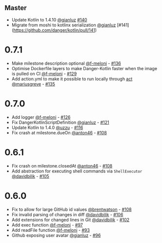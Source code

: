 <!--

// Please add your own contribution below inside the Master section, no need to
// set a version number, that happens during a deploy. Thanks!
//
// These docs are aimed at users rather than danger developers, so please limit technical
// terminology in here.

// Note: if this is your first PR, you'll need to add your URL to the footnotes
//       see the bottom of this file

-->
## Master
- Update Kotlin to 1.4.10 [@gianluz] [#140](https://github.com/danger/kotlin/pull/140)
- Migrate from moshi to kotlinx serialization [@gianluz] [#141] (https://github.com/danger/kotlin/pull/141)

# 0.7.1

- Make milestone description optional [@f-meloni] - [#136](https://github.com/danger/kotlin/pull/136)
- Optimise Dockerfile layers to make Danger-Kotlin faster when the image is pulled on CI [@f-meloni] - [#129](https://github.com/danger/kotlin/pull/129)
- Add action.yml to make it possible to run locally through [act](https://github.com/nektos/act) [@mariusgreve] - [#135](https://github.com/danger/kotlin/pull/135)

# 0.7.0

- Add logger [@f-meloni] - [#126](https://github.com/danger/kotlin/pull/126)
- Fix DangerKotlinScriptDefinition [@gianluz] - [#121](https://github.com/danger/kotlin/pull/121)
- Update Kotlin to 1.4.0 [@uzzu][] - [#116](https://github.com/danger/kotlin/pull/116)
- Fix crash at milestone.dueOn [@anton46][] - [#108](https://github.com/danger/kotlin/pull/119) 

# 0.6.1

- Fix crash on milestone.closedAt [@anton46][] - [#108](https://github.com/danger/kotlin/pull/112)
- Add abstraction for executing shell commands via `ShellExecutor` [@davidbilik][] - [#105](https://github.com/danger/kotlin/pull/105)

# 0.6.0

- Fix to allow for large GitHub id values [@brentwatson][] - [#108](https://github.com/danger/kotlin/pull/108)
- Fix invalid parsing of changes in diff [@davidbilik][] - [#106](https://github.com/danger/kotlin/pull/106)
- Add extensions for changed lines in Git [@davidbilik][] - [#102](https://github.com/danger/kotlin/pull/102)
- Add exec function [@f-meloni][] - [#97](https://github.com/danger/kotlin/pull/97)
- Add readFile function [@f-meloni][] - [#93](https://github.com/danger/kotlin/pull/93)
- Github exposing user avatar [@gianluz] - [#96](https://github.com/danger/kotlin/pull/96)

[@f-meloni]: https://github.com/f-meloni
[@gianluz]: https://github.com/gianluz
[@davidbilik]: https://github.com/davidbilik
[@brentwatson]: https://github.com/brentwatson
[@anton46]: https://github.com/anton46
[@uzzu]: https://github.com/uzzu
[@mariusgreve]: https://github.com/mariusgreve
